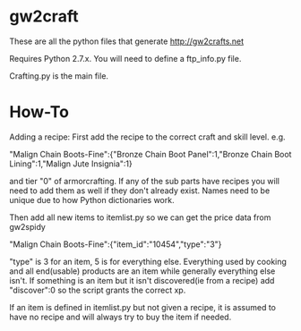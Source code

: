 gw2craft
========

These are all the python files that generate http://gw2crafts.net

Requires Python 2.7.x.  You will need to define a ftp_info.py file.

Crafting.py is the main file.

How-To
======

Adding a recipe:
First add the recipe to the correct craft and skill level. e.g.

  "Malign Chain Boots-Fine":{"Bronze Chain Boot Panel":1,"Bronze Chain Boot Lining":1,"Malign Jute Insignia":1}

and tier "0" of armorcrafting.  If any of the sub parts have recipes you will need to add them as well if they don't already exist.  Names need to be unique due to how Python dictionaries work.

Then add all new items to itemlist.py so we can get the price data from gw2spidy

  "Malign Chain Boots-Fine":{"item_id":"10454","type":"3"}

"type" is 3 for an item, 5 is for everything else.  Everything used by cooking and all end(usable) products are an item while generally everything else isn't.  If something is an item but it isn't discovered(ie from a recipe) add "discover":0 so the script grants the correct xp.

If an item is defined in itemlist.py but not given a recipe, it is assumed to have no recipe and will always try to buy the item if needed.
